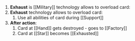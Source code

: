 1. **Exhaust** is [[Military]] technology allows to overload card:
1. **Exhaust** technology allows to overload card:
	1. Use all abilities of card during [[Support]]
2. **After action**:
	1. Card at [[Hand]] gets destroyed - goes to [[Factory]]
	2. Card at [[Star]] becomes [[Exhausted]]
